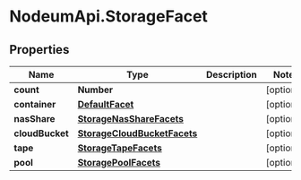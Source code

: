# NodeumApi.StorageFacet

## Properties

Name | Type | Description | Notes
------------ | ------------- | ------------- | -------------
**count** | **Number** |  | [optional] 
**container** | [**DefaultFacet**](DefaultFacet.md) |  | [optional] 
**nasShare** | [**StorageNasShareFacets**](StorageNasShareFacets.md) |  | [optional] 
**cloudBucket** | [**StorageCloudBucketFacets**](StorageCloudBucketFacets.md) |  | [optional] 
**tape** | [**StorageTapeFacets**](StorageTapeFacets.md) |  | [optional] 
**pool** | [**StoragePoolFacets**](StoragePoolFacets.md) |  | [optional] 


